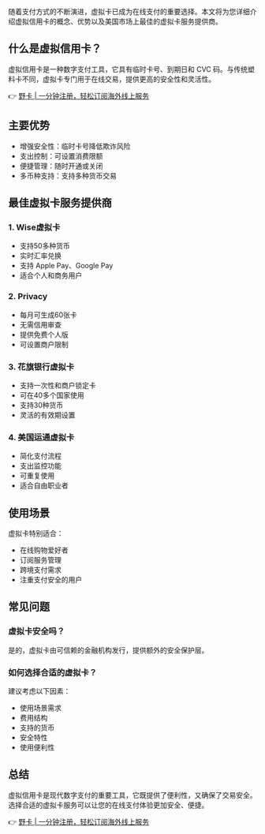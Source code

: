 随着支付方式的不断演进，虚拟卡已成为在线支付的重要选择。本文将为您详细介绍虚拟信用卡的概念、优势以及美国市场上最佳的虚拟卡服务提供商。

## 什么是虚拟信用卡？

虚拟信用卡是一种数字支付工具，它具有临时卡号、到期日和 CVC 码。与传统塑料卡不同，虚拟卡专门用于在线交易，提供更高的安全性和灵活性。

👉 [野卡 | 一分钟注册，轻松订阅海外线上服务](https://bit.ly/bewildcard)

## 主要优势

- 增强安全性：临时卡号降低欺诈风险
- 支出控制：可设置消费限额
- 便捷管理：随时开通或关闭
- 多币种支持：支持多种货币交易

## 最佳虚拟卡服务提供商

### 1. Wise虚拟卡

- 支持50多种货币
- 实时汇率兑换
- 支持 Apple Pay、Google Pay
- 适合个人和商务用户

### 2. Privacy

- 每月可生成60张卡
- 无需信用审查
- 提供免费个人版
- 可设置商户限制

### 3. 花旗银行虚拟卡

- 支持一次性和商户锁定卡
- 可在40多个国家使用
- 支持30种货币
- 灵活的有效期设置

### 4. 美国运通虚拟卡

- 简化支付流程
- 支出监控功能
- 可重复使用
- 适合自由职业者

## 使用场景

虚拟卡特别适合：
- 在线购物爱好者
- 订阅服务管理
- 跨境支付需求
- 注重支付安全的用户

## 常见问题

### 虚拟卡安全吗？
是的，虚拟卡由可信赖的金融机构发行，提供额外的安全保护层。

### 如何选择合适的虚拟卡？
建议考虑以下因素：
- 使用场景需求
- 费用结构
- 支持的货币
- 安全特性
- 使用便利性

## 总结

虚拟信用卡是现代数字支付的重要工具，它既提供了便利性，又确保了交易安全。选择合适的虚拟卡服务可以让您的在线支付体验更加安全、便捷。

👉 [野卡 | 一分钟注册，轻松订阅海外线上服务](https://bit.ly/bewildcard)